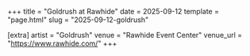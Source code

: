 +++
title = "Goldrush at Rawhide"
date = 2025-09-12
template = "page.html"
slug = "2025-09-12-goldrush"

[extra]
artist = "Goldrush"
venue = "Rawhide Event Center"
venue_url = "https://www.rawhide.com/"
+++
